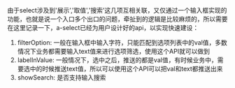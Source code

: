 由于select涉及到'展示','取值','搜索'这几项互相关联，又仅通过一个输入框实现的功能，也就是说一个入口多个出口的问题，牵扯到的逻辑是比较麻烦的，所以需要在这里记录一下，a-select已经为用户设计好的api，以实现快速建设：
1. filterOption: 一般在输入框中输入字符，只能匹配到选项列表中的val值，多数情况下业务都需要输入text值来进行选项筛选，使用这个API就可以做到
2. labelInValue: 一般情况下，选中之后，推送的都是val值，有时候业务中，需要选中的时候推送text值，所以可以使用这个API可以把val和text都推送出来
3. showSearch: 是否支持输入搜索